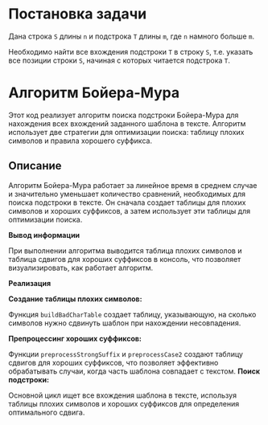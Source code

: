 # Постановка задачи
Дана строка `S` длины `n` и подстрока `T` длины `m`, где `n` намного больше `m`.

Необходимо найти все вхождения подстроки `Т` в строку `S`, т.е. указать все
позиции строки `S`, начиная с которых читается подстрока `Т`.

# Алгоритм Бойера-Мура

Этот код реализует алгоритм поиска подстроки Бойера-Мура для нахождения всех вхождений заданного шаблона в тексте. Алгоритм использует две стратегии для оптимизации поиска: таблицу плохих символов и правила хорошего суффикса.

## Описание

Алгоритм Бойера-Мура работает за линейное время в среднем случае и значительно уменьшает количество сравнений, необходимых для поиска подстроки в тексте. Он сначала создает таблицы для плохих символов и хороших суффиксов, а затем использует эти таблицы для оптимизации поиска.

**Вывод информации**

При выполнении алгоритма выводится таблица плохих символов и таблица сдвигов для хороших суффиксов в консоль, что позволяет визуализировать, как работает алгоритм.

**Реализация**

**Создание таблицы плохих символов:**

Функция `buildBadCharTable` создает таблицу, указывающую, на сколько символов нужно сдвинуть шаблон при нахождении несовпадения.

**Препроцессинг хороших суффиксов:**

Функции `preprocessStrongSuffix` и `preprocessCase2` создают таблицу сдвигов для хороших суффиксов, что позволяет эффективно обрабатывать случаи, когда часть шаблона совпадает с текстом.
**Поиск подстроки:**

Основной цикл ищет все вхождения шаблона в тексте, используя таблицы плохих символов и хороших суффиксов для определения оптимального сдвига.
